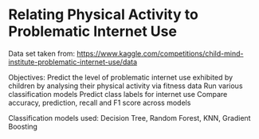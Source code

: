 # Relating Physical Activity to Problematic Internet Use

Data set taken from: https://www.kaggle.com/competitions/child-mind-institute-problematic-internet-use/data

Objectives:
Predict the level of problematic internet use exhibited by children by analysing their physical activity via fitness data 
Run various classification models
Predict class labels for internet use
Compare accuracy, prediction, recall and F1 score across models

Classification models used: Decision Tree, Random Forest, KNN, Gradient Boosting
